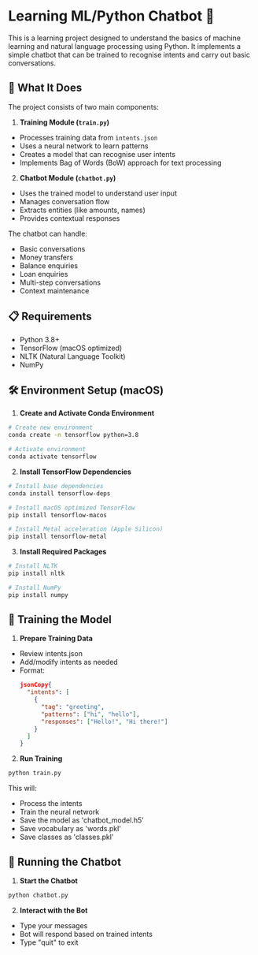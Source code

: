 # Learning ML/Python Chatbot 🤖

This is a learning project designed to understand the basics of machine learning and natural language processing using Python. It implements a simple chatbot that can be trained to recognise intents and carry out basic conversations.

## 🧠 What It Does

The project consists of two main components:

1. **Training Module (`train.py`)**
  - Processes training data from `intents.json`
  - Uses a neural network to learn patterns
  - Creates a model that can recognise user intents
  - Implements Bag of Words (BoW) approach for text processing

2. **Chatbot Module (`chatbot.py`)**
  - Uses the trained model to understand user input
  - Manages conversation flow
  - Extracts entities (like amounts, names)
  - Provides contextual responses

The chatbot can handle:
- Basic conversations
- Money transfers
- Balance enquiries
- Loan enquiries
- Multi-step conversations
- Context maintenance

## 📋 Requirements

- Python 3.8+
- TensorFlow (macOS optimized)
- NLTK (Natural Language Toolkit)
- NumPy

## 🛠 Environment Setup (macOS)

1. **Create and Activate Conda Environment**
  ```bash
  # Create new environment
  conda create -n tensorflow python=3.8

  # Activate environment
  conda activate tensorflow
  ```

2. **Install TensorFlow Dependencies**
  ```bash
  # Install base dependencies
  conda install tensorflow-deps
  
  # Install macOS optimized TensorFlow
  pip install tensorflow-macos
  
  # Install Metal acceleration (Apple Silicon)
  pip install tensorflow-metal
  ```
3. **Install Required Packages**
  ```bash
  # Install NLTK
  pip install nltk
  
  # Install NumPy
  pip install numpy
  ```

## 🎯 Training the Model
1. **Prepare Training Data**
  - Review intents.json
  - Add/modify intents as needed
  - Format:
    ```json
    jsonCopy{
      "intents": [
        {
          "tag": "greeting",
          "patterns": ["hi", "hello"],
          "responses": ["Hello!", "Hi there!"]
        }
      ]
    }
    ```
2. **Run Training**
  ```bash 
  python train.py
  ```
  This will:
  
  - Process the intents
  - Train the neural network
  - Save the model as 'chatbot_model.h5'
  - Save vocabulary as 'words.pkl'
  - Save classes as 'classes.pkl'

## 🤖 Running the Chatbot

1. **Start the Chatbot**
  ```bash
  python chatbot.py
  ```

2. **Interact with the Bot**
  - Type your messages
  - Bot will respond based on trained intents
  - Type "quit" to exit
